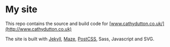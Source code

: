 # My site

This repo contains the source and build code for [www.cathydutton.co.uk/](http://www.cathydutton.co.uk)

The site is built with [Jekyll](https://github.com/mojombo/jekyll),
[Maze](http://www.get-maze.co.uk/), [PostCSS](https://github.com/postcss/postcss), Sass, Javascript and SVG.
